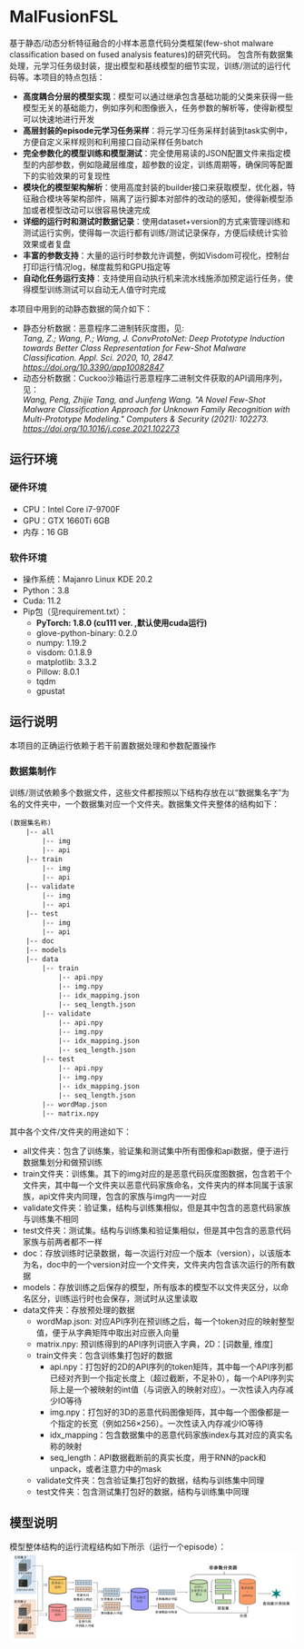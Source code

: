 # MalFusionFSL
基于静态/动态分析特征融合的小样本恶意代码分类框架(few-shot malware classification based on fused analysis features)的研究代码。
包含所有数据集处理，元学习任务级封装，提出模型和基线模型的细节实现，训练/测试的运行代码等。本项目的特点包括：

- **高度耦合分层的模型实现**：模型可以通过继承包含基础功能的父类来获得一些模型无关的基础能力，例如序列和图像嵌入，任务参数的解析等，使得新模型可以快速地进行开发
- **高层封装的episode元学习任务采样**：将元学习任务采样封装到task实例中，方便自定义采样规则和利用接口自动采样任务batch
- **完全参数化的模型训练和模型测试**：完全使用易读的JSON配置文件来指定模型的内部参数，例如隐藏层维度，超参数的设定，训练周期等，确保同等配置下的实验效果的可复现性
- **模块化的模型架构解析**：使用高度封装的builder接口来获取模型，优化器，特征融合模块等架构部件，隔离了运行脚本对部件的改动的感知，使得新模型添加或者模型改动可以很容易快速完成
- **详细的运行时和测试时数据记录**：使用dataset+version的方式来管理训练和测试运行实例，使得每一次运行都有训练/测试记录保存，方便后续统计实验效果或者复盘
- **丰富的参数支持**：大量的运行时参数允许调整，例如Visdom可视化，控制台打印运行情况log，梯度裁剪和GPU指定等
- **自动化任务运行支持**：支持使用自动执行机来流水线施添加预定运行任务，使得模型训练测试可以自动无人值守时完成

本项目中用到的动静态数据的简介如下：
- 静态分析数据：恶意程序二进制转灰度图，见: <br/>_Tang, Z.; Wang, P.; Wang, J. ConvProtoNet: Deep Prototype Induction towards Better Class Representation for Few-Shot Malware Classification. Appl. Sci. 2020, 10, 2847. https://doi.org/10.3390/app10082847_
- 动态分析数据：Cuckoo沙箱运行恶意程序二进制文件获取的API调用序列，见：<br/> _Wang, Peng, Zhijie Tang, and Junfeng Wang. "A Novel Few-Shot Malware Classification Approach for Unknown Family Recognition with Multi-Prototype Modeling." Computers & Security (2021): 102273. https://doi.org/10.1016/j.cose.2021.102273_

## 运行环境
### 硬件环境
- CPU：Intel Core i7-9700F
- GPU：GTX 1660Ti 6GB
- 内存：16 GB

### 软件环境
- 操作系统：Majanro Linux KDE 20.2
- Python：3.8
- Cuda: 11.2
- Pip包（见requirement.txt）：
  - **PyTorch: 1.8.0 (cu111 ver. ,默认使用cuda运行)**
  - glove-python-binary: 0.2.0
  - numpy: 1.19.2
  - visdom: 0.1.8.9
  - matplotlib: 3.3.2
  - Pillow: 8.0.1
  - tqdm
  - gpustat

## 运行说明
本项目的正确运行依赖于若干前置数据处理和参数配置操作

### 数据集制作
训练/测试依赖多个数据文件，这些文件都按照以下结构存放在以“数据集名字”为名的文件夹中，一个数据集对应一个文件夹。数据集文件夹整体的结构如下：

```
(数据集名称)
    |-- all 
        |-- img
        |-- api
    |-- train
        |-- img 
        |-- api 
    |-- validate
        |-- img 
        |-- api 
    |-- test
        |-- img 
        |-- api 
    |-- doc    
    |-- models
    |-- data
        |-- train
            |-- api.npy
            |-- img.npy
            |-- idx_mapping.json
            |-- seq_length.json
        |-- validate
            |-- api.npy
            |-- img.npy
            |-- idx_mapping.json
            |-- seq_length.json
        |-- test
            |-- api.npy
            |-- img.npy
            |-- idx_mapping.json
            |-- seq_length.json
        |-- wordMap.json
        |-- matrix.npy
```
其中各个文件/文件夹的用途如下：
- all文件夹：包含了训练集，验证集和测试集中所有图像和api数据，便于进行数据集划分和做预训练
- train文件夹：训练集。其下的img对应的是恶意代码灰度图数据，包含若干个文件夹，其中每一个文件夹以恶意代码家族命名，文件夹内的样本同属于该家族，api文件夹内同理，包含的家族与img内一一对应
- validate文件夹：验证集，结构与训练集相似，但是其中包含的恶意代码家族与训练集不相同
- test文件夹：测试集。结构与训练集和验证集相似，但是其中包含的恶意代码家族与前两者都不一样
- doc：存放训练时记录数据，每一次运行对应一个版本（version），以该版本为名，doc中的一个version对应一个文件夹，文件夹内包含该次运行的所有数据
- models：存放训练之后保存的模型，所有版本的模型不以文件夹区分，以命名区分，训练运行时也会保存，测试时从这里读取
- data文件夹：存放预处理的数据
  - wordMap.json: 对应API序列在预训练之后，每一个token对应的映射整型值，便于从字典矩阵中取出对应嵌入向量
  - matrix.npy: 预训练得到的API序列词嵌入字典，2D：[词数量, 维度]
  - train文件夹：包含训练集打包好的数据
    - api.npy：打包好的2D的API序列的token矩阵，其中每一个API序列都已经对齐到一个指定长度上（超过截断，不足补0），每一个API序列实际上是一个被映射的int值（与词嵌入的映射对应）。一次性读入内存减少IO等待
    - img.npy：打包好的3D的恶意代码图像矩阵，其中每一个图像都是一个指定的长宽（例如256×256）。一次性读入内存减少IO等待
    - idx_mapping：包含数据集中的恶意代码家族index与其对应的真实名称的映射
    - seq_length：API数据截断前的真实长度，用于RNN的pack和unpack，或者注意力中的mask
  - validate文件夹：包含验证集打包好的数据，结构与训练集中同理
  - test文件夹：包含测试集打包好的数据，结构与训练集中同理

## 模型说明
模型整体结构的运行流程结构如下所示（运行一个episode）：
![](files/classification_workflow_cut.PNG)
